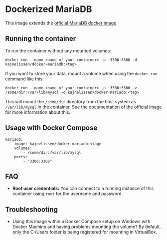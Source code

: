 # Dockerized MariaDB

This image extends the [official MariaDB docker image](https://hub.docker.com/_/mariadb/).

## Running the container ##

To run the container without any mounted volumes:

    docker run --name <name of your container> -p :3306:3306 -d kajnelissen/docker-mariadb:<tag>

If you want to store your data, mount a volume when using the `docker run` command like this:

    docker run --name <name of your container> -p :3306:3306 -v /some/dir:/var/lib/mysql -d kajnelissen/docker-mariadb:<tag>

This will mount the `/some/dir` directory from the host system as `/var/lib/mysql` in the container. See the documentation of the official image for more information about this.

## Usage with Docker Compose ##

	mariadb:
    	image: kajnelissen/docker-mariadb:<tag>
    	volumes:
        	- /some/dir:/var/lib/mysql
    	ports:
        	- "3306:3306"

## FAQ ##

- **Root user credentials:** You can connect to a running instance of this container using `root` for the username and password.

## Troubleshooting ##

- Using this image within a Docker Compose setup on Windows with Docker Machine and having problems mounting the volume? By default, only the C:/Users folder is being registered for mounting in VirtualBox.